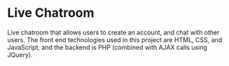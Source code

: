 # Live Chatroom 

Live chatroom that allows users to create an account, and chat with other users. The front end technologies used in this project are HTML, CSS, and JavaScript, and the backend is PHP (combined with AJAX calls using JQuery). 
